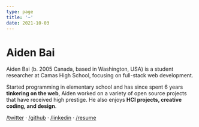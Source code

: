 ```yaml
---
type: page
title: '~'
date: 2021-10-03
---
```


# Aiden Bai

Aiden Bai (b. 2005 Canada, based in Washington, USA) is a student researcher at Camas High School, focusing on full-stack web development.

Started programming in elementary school and has since spent 6 years **tinkering on the web**, Aiden worked on a variety of open source projects that have received high prestige. He also enjoys **HCI projects, creative coding, and design**.

[/twitter](https://twitter.com/aidenybai) · [/github](https://github.com/aidenybai) · [/linkedin](https://linkedin.com/in/aidenbai) · [/resume](https://www.figma.com/file/n4MkGYBP1CEc3LsXU9z1pT/Resume?node-id=0%3A1)
